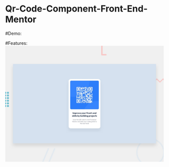 # Qr-Code-Component-Front-End-Mentor

#Demo:


#Features: 
![Getting Started](./design/desktop-preview.jpg)